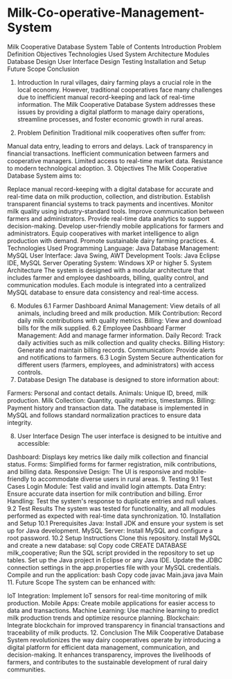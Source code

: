 # Milk-Co-operative-Management-System

Milk Cooperative Database System
Table of Contents
Introduction
Problem Definition
Objectives
Technologies Used
System Architecture
Modules
Database Design
User Interface Design
Testing
Installation and Setup
Future Scope
Conclusion
1. Introduction <a name="introduction"></a>
In rural villages, dairy farming plays a crucial role in the local economy. However, traditional cooperatives face many challenges due to inefficient manual record-keeping and lack of real-time information. The Milk Cooperative Database System addresses these issues by providing a digital platform to manage dairy operations, streamline processes, and foster economic growth in rural areas.

2. Problem Definition <a name="problem-definition"></a>
Traditional milk cooperatives often suffer from:

Manual data entry, leading to errors and delays.
Lack of transparency in financial transactions.
Inefficient communication between farmers and cooperative managers.
Limited access to real-time market data.
Resistance to modern technological adoption.
3. Objectives <a name="objectives"></a>
The Milk Cooperative Database System aims to:

Replace manual record-keeping with a digital database for accurate and real-time data on milk production, collection, and distribution.
Establish transparent financial systems to track payments and incentives.
Monitor milk quality using industry-standard tools.
Improve communication between farmers and administrators.
Provide real-time data analytics to support decision-making.
Develop user-friendly mobile applications for farmers and administrators.
Equip cooperatives with market intelligence to align production with demand.
Promote sustainable dairy farming practices.
4. Technologies Used <a name="technologies-used"></a>
Programming Language: Java
Database Management: MySQL
User Interface: Java Swing, AWT
Development Tools: Java Eclipse IDE, MySQL Server
Operating System: Windows XP or higher
5. System Architecture <a name="system-architecture"></a>
The system is designed with a modular architecture that includes farmer and employee dashboards, billing, quality control, and communication modules. Each module is integrated into a centralized MySQL database to ensure data consistency and real-time access.

6. Modules <a name="modules"></a>
6.1 Farmer Dashboard
Animal Management: View details of all animals, including breed and milk production.
Milk Contribution: Record daily milk contributions with quality metrics.
Billing: View and download bills for the milk supplied.
6.2 Employee Dashboard
Farmer Management: Add and manage farmer information.
Daily Record: Track daily activities such as milk collection and quality checks.
Billing History: Generate and maintain billing records.
Communication: Provide alerts and notifications to farmers.
6.3 Login System
Secure authentication for different users (farmers, employees, and administrators) with access controls.
7. Database Design <a name="database-design"></a>
The database is designed to store information about:

Farmers: Personal and contact details.
Animals: Unique ID, breed, milk production.
Milk Collection: Quantity, quality metrics, timestamps.
Billing: Payment history and transaction data.
The database is implemented in MySQL and follows standard normalization practices to ensure data integrity.

8. User Interface Design <a name="user-interface-design"></a>
The user interface is designed to be intuitive and accessible:

Dashboard: Displays key metrics like daily milk collection and financial status.
Forms: Simplified forms for farmer registration, milk contributions, and billing data.
Responsive Design: The UI is responsive and mobile-friendly to accommodate diverse users in rural areas.
9. Testing <a name="testing"></a>
9.1 Test Cases
Login Module: Test valid and invalid login attempts.
Data Entry: Ensure accurate data insertion for milk contribution and billing.
Error Handling: Test the system's response to duplicate entries and null values.
9.2 Test Results
The system was tested for functionality, and all modules performed as expected with real-time data synchronization.
10. Installation and Setup <a name="installation-and-setup"></a>
10.1 Prerequisites
Java: Install JDK and ensure your system is set up for Java development.
MySQL Server: Install MySQL and configure a root password.
10.2 Setup Instructions
Clone this repository.
Install MySQL and create a new database:
sql
Copy code
CREATE DATABASE milk_cooperative;
Run the SQL script provided in the repository to set up tables.
Set up the Java project in Eclipse or any Java IDE.
Update the JDBC connection settings in the app.properties file with your MySQL credentials.
Compile and run the application:
bash
Copy code
javac Main.java
java Main
11. Future Scope <a name="future-scope"></a>
The system can be enhanced with:

IoT Integration: Implement IoT sensors for real-time monitoring of milk production.
Mobile Apps: Create mobile applications for easier access to data and transactions.
Machine Learning: Use machine learning to predict milk production trends and optimize resource planning.
Blockchain: Integrate blockchain for improved transparency in financial transactions and traceability of milk products.
12. Conclusion <a name="conclusion"></a>
The Milk Cooperative Database System revolutionizes the way dairy cooperatives operate by introducing a digital platform for efficient data management, communication, and decision-making. It enhances transparency, improves the livelihoods of farmers, and contributes to the sustainable development of rural dairy communities.

